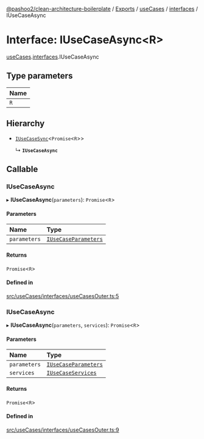 [@pashoo2/clean-architecture-boilerplate](../README.md) / [Exports](../modules.md) / [useCases](../modules/usecases.md) / [interfaces](../modules/usecases.interfaces.md) / IUseCaseAsync

# Interface: IUseCaseAsync<R\>

[useCases](../modules/usecases.md).[interfaces](../modules/usecases.interfaces.md).IUseCaseAsync

## Type parameters

| Name |
| :------ |
| `R` |

## Hierarchy

- [`IUseCaseSync`](usecases.interfaces.iusecasesync.md)<`Promise`<`R`\>\>

  ↳ **`IUseCaseAsync`**

## Callable

### IUseCaseAsync

▸ **IUseCaseAsync**(`parameters`): `Promise`<`R`\>

#### Parameters

| Name | Type |
| :------ | :------ |
| `parameters` | [`IUseCaseParameters`](usecases.interfaces.iusecaseparameters.md) |

#### Returns

`Promise`<`R`\>

#### Defined in

[src/useCases/interfaces/useCasesOuter.ts:5](https://github.com/pashoo2/clean-architecture-boilerplate/blob/e54a93c/src/useCases/interfaces/useCasesOuter.ts#L5)

### IUseCaseAsync

▸ **IUseCaseAsync**(`parameters`, `services`): `Promise`<`R`\>

#### Parameters

| Name | Type |
| :------ | :------ |
| `parameters` | [`IUseCaseParameters`](usecases.interfaces.iusecaseparameters.md) |
| `services` | [`IUseCaseServices`](usecases.interfaces.iusecaseservices.md) |

#### Returns

`Promise`<`R`\>

#### Defined in

[src/useCases/interfaces/useCasesOuter.ts:9](https://github.com/pashoo2/clean-architecture-boilerplate/blob/e54a93c/src/useCases/interfaces/useCasesOuter.ts#L9)
